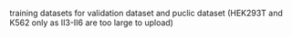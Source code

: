 training datasets for validation dataset and puclic dataset (HEK293T and K562 only as II3-II6 are too large to upload)



